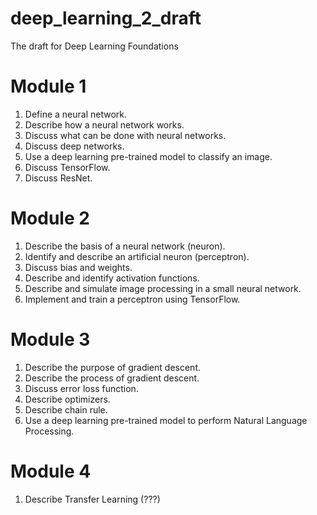 # deep_learning_2_draft
The draft for Deep Learning Foundations

# Module 1
1. Define a neural network.
2. Describe how a neural network works.
3. Discuss what can be done with neural networks.
4. Discuss deep networks.
5. Use a deep learning pre-trained model to classify an image.
6. Discuss TensorFlow.
7. Discuss ResNet.

# Module 2
1. Describe the basis of a neural network (neuron).
2. Identify and describe an artificial neuron (perceptron).
3. Discuss bias and weights.
4. Describe and identify activation functions.
5. Describe and simulate image processing in a small neural network.
6. Implement and train a perceptron using TensorFlow.

# Module 3
1. Describe the purpose of gradient descent.
2. Describe the process of gradient descent.
3. Discuss error loss function.
4. Describe optimizers.
5. Describe chain rule.
6. Use a deep learning pre-trained model to perform Natural Language Processing.

# Module 4
1. Describe Transfer Learning (???)
